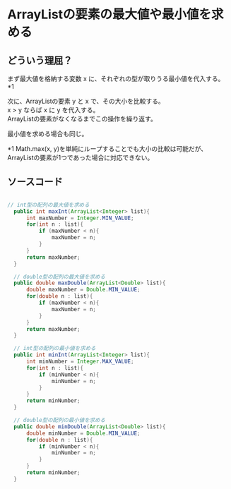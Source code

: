 # ArrayListの要素の最大値や最小値を求める
  
  ## どういう理屈？
  
  まず最大値を格納する変数 x に、それぞれの型が取りうる最小値を代入する。\*1  
  
  次に、ArrayListの要素 y と x で、その大小を比較する。  
  x > y ならば x に y を代入する。  
  ArrayListの要素がなくなるまでこの操作を繰り返す。  
  
  最小値を求める場合も同じ。  
  
  \*1 Math.max(x, y)を単純にループすることでも大小の比較は可能だが、ArrayListの要素が1つであった場合に対応できない。
  
  ## ソースコード
  
  ```Java
  
  // int型の配列の最大値を求める
    public int maxInt(ArrayList<Integer> list){
        int maxNumber = Integer.MIN_VALUE;
        for(int n : list){
            if (maxNumber < n){
                maxNumber = n;
            }
        }
        return maxNumber;
    }

    // double型の配列の最大値を求める
    public double maxDouble(ArrayList<Double> list){
        double maxNumber = Double.MIN_VALUE;
        for(double n : list){
            if (maxNumber < n){
                maxNumber = n;
            }
        }
        return maxNumber;
    }

    // int型の配列の最小値を求める
    public int minInt(ArrayList<Integer> list){
        int minNumber = Integer.MAX_VALUE;
        for(int n : list){
            if (minNumber < n){
                minNumber = n;
            }
        }
        return minNumber;
    }

    // double型の配列の最小値を求める
    public double minDouble(ArrayList<Double> list){
        double minNumber = Double.MIN_VALUE;
        for(double n : list){
            if (minNumber < n){
                minNumber = n;
            }
        }
        return minNumber;
    }
    
```
